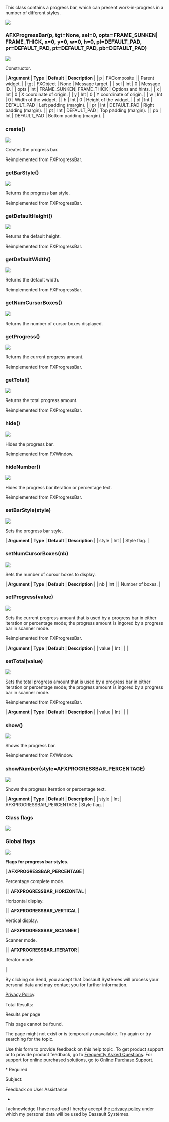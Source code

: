 This class contains a progress bar, which can present work-in-progress in a number of different styles.

![](https://help.3ds.com/2023/English/DSSIMULIA_Established/SIMACAERefImages/gui-afxprogressbar.png)

### AFXProgressBar(p, tgt=None, sel=0, opts=FRAME\_SUNKEN| FRAME\_THICK, x=0, y=0, w=0, h=0, pl=DEFAULT\_PAD, pr=DEFAULT\_PAD, pt=DEFAULT\_PAD, pb=DEFAULT\_PAD)  
![](https://help.3ds.com/2023/English/DSSIMULIA_Established/IconsReference/butix_top_wline.png)

Constructor.

| **Argument** | **Type** | **Default** | **Description** |
| p | FXComposite |   | Parent widget. |
| tgt | FXObject | None | Message target. |
| sel | Int | 0 | Message ID. |
| opts | Int | FRAME\_SUNKEN| FRAME\_THICK | Options and hints. |
| x | Int | 0 | X coordinate of origin. |
| y | Int | 0 | Y coordinate of origin. |
| w | Int | 0 | Width of the widget. |
| h | Int | 0 | Height of the widget. |
| pl | Int | DEFAULT_PAD | Left padding (margin). |
| pr | Int | DEFAULT_PAD | Right padding (margin). |
| pt | Int | DEFAULT_PAD | Top padding (margin). |
| pb | Int | DEFAULT_PAD | Bottom padding (margin). |

### create()  
![](https://help.3ds.com/2023/English/DSSIMULIA_Established/IconsReference/butix_top_wline.png)

Creates the progress bar.

Reimplemented from FXProgressBar.

### getBarStyle()  
![](https://help.3ds.com/2023/English/DSSIMULIA_Established/IconsReference/butix_top_wline.png)

Returns the progress bar style.

Reimplemented from FXProgressBar.

### getDefaultHeight()  
![](https://help.3ds.com/2023/English/DSSIMULIA_Established/IconsReference/butix_top_wline.png)

Returns the default height.

Reimplemented from FXProgressBar.

### getDefaultWidth()  
![](https://help.3ds.com/2023/English/DSSIMULIA_Established/IconsReference/butix_top_wline.png)

Returns the default width.

Reimplemented from FXProgressBar.

### getNumCursorBoxes()  
![](https://help.3ds.com/2023/English/DSSIMULIA_Established/IconsReference/butix_top_wline.png)

Returns the number of cursor boxes displayed.

### getProgress()  
![](https://help.3ds.com/2023/English/DSSIMULIA_Established/IconsReference/butix_top_wline.png)

Returns the current progress amount.

Reimplemented from FXProgressBar.

### getTotal()  
![](https://help.3ds.com/2023/English/DSSIMULIA_Established/IconsReference/butix_top_wline.png)

Returns the total progress amount.

Reimplemented from FXProgressBar.

### hide()  
![](https://help.3ds.com/2023/English/DSSIMULIA_Established/IconsReference/butix_top_wline.png)

Hides the progress bar.

Reimplemented from FXWindow.

### hideNumber()  
![](https://help.3ds.com/2023/English/DSSIMULIA_Established/IconsReference/butix_top_wline.png)

Hides the progress bar iteration or percentage text.

Reimplemented from FXProgressBar.

### setBarStyle(style)  
![](https://help.3ds.com/2023/English/DSSIMULIA_Established/IconsReference/butix_top_wline.png)

Sets the progress bar style.

| **Argument** | **Type** | **Default** | **Description** |
| style | Int |   | Style flag. |

### setNumCursorBoxes(nb)  
![](https://help.3ds.com/2023/English/DSSIMULIA_Established/IconsReference/butix_top_wline.png)

Sets the number of cursor boxes to display.

| **Argument** | **Type** | **Default** | **Description** |
| nb | Int |   | Number of boxes. |

### setProgress(value)  
![](https://help.3ds.com/2023/English/DSSIMULIA_Established/IconsReference/butix_top_wline.png)

Sets the current progress amount that is used by a progress bar in either iteration or percentage mode; the progress amount is ingored by a progress bar in scanner mode.

Reimplemented from FXProgressBar.

| **Argument** | **Type** | **Default** | **Description** |
| value | Int |   |   |

### setTotal(value)  
![](https://help.3ds.com/2023/English/DSSIMULIA_Established/IconsReference/butix_top_wline.png)

Sets the total progress amount that is used by a progress bar in either iteration or percentage mode; the progress amount is ingored by a progress bar in scanner mode.

Reimplemented from FXProgressBar.

| **Argument** | **Type** | **Default** | **Description** |
| value | Int |   |   |

### show()  
![](https://help.3ds.com/2023/English/DSSIMULIA_Established/IconsReference/butix_top_wline.png)

Shows the progress bar.

Reimplemented from FXWindow.

### showNumber(style=AFXPROGRESSBAR_PERCENTAGE)  
![](https://help.3ds.com/2023/English/DSSIMULIA_Established/IconsReference/butix_top_wline.png)

Shows the progress iteration or percentage text.

| **Argument** | **Type** | **Default** | **Description** |
| style | Int | AFXPROGRESSBAR_PERCENTAGE | Style flag. |

### Class flags  
![](https://help.3ds.com/2023/English/DSSIMULIA_Established/IconsReference/butix_top_wline.png)

### Global flags  
![](https://help.3ds.com/2023/English/DSSIMULIA_Established/IconsReference/butix_top_wline.png)


**Flags for progress bar styles.**

| **AFXPROGRESSBAR_PERCENTAGE** | 

Percentage complete mode.

 |
| **AFXPROGRESSBAR_HORIZONTAL** | 

Horizontal display.

 |
| **AFXPROGRESSBAR_VERTICAL** | 

Vertical display.

 |
| **AFXPROGRESSBAR_SCANNER** | 

Scanner mode.

 |
| **AFXPROGRESSBAR_ITERATOR** | 

Iterator mode.

 |

By clicking on Send, you accept that Dassault Systèmes will process your personal data and may contact you for further information.

[Privacy Policy](https://www.3ds.com/privacy-policy).

Total Results:

Results per page

This page cannot be found.

The page might not exist or is temporarily unavailable. Try again or try searching for the topic.

Use this form to provide feedback on this help topic. To get product support or to provide product feedback, go to [Frequently Asked Questions](https://3ds.one/PO). For support for online purchased solutions, go to [Online Purchase Support](https://3ds.one/Q8).

\* Required

Subject:

Feedback on User Assistance

*

I acknowledge I have read and I hereby accept the [privacy policy](https://www.3ds.com/privacy-policy) under which my personal data will be used by Dassault Systèmes.